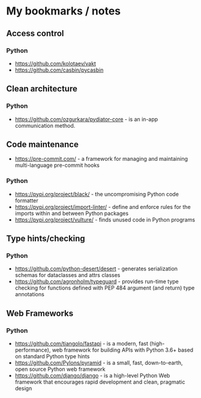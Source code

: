 # My bookmarks / notes

## Access control

### Python

* https://github.com/kolotaev/vakt 
* https://github.com/casbin/pycasbin

## Clean architecture

### Python

* https://github.com/ozgurkara/pydiator-core - is an in-app communication method.

## Code maintenance
* https://pre-commit.com/ - a framework for managing and maintaining multi-language pre-commit hooks

### Python


* https://pypi.org/project/black/ - the uncompromising Python code formatter
* https://pypi.org/project/import-linter/ - define and enforce rules for the imports within and between Python packages
* https://pypi.org/project/vulture/ - finds unused code in Python programs


## Type hints/checking


### Python

* https://github.com/python-desert/desert - generates serialization schemas for dataclasses and attrs classes
* https://github.com/agronholm/typeguard - provides run-time type checking for functions defined with PEP 484 argument (and return) type annotations

## Web Frameworks

### Python

* https://github.com/tiangolo/fastapi - is a modern, fast (high-performance), web framework for building APIs with Python 3.6+ based on standard Python type hints
* https://github.com/Pylons/pyramid - is a small, fast, down-to-earth, open source Python web framework
* https://github.com/django/django - is a high-level Python Web framework that encourages rapid development and clean, pragmatic design
